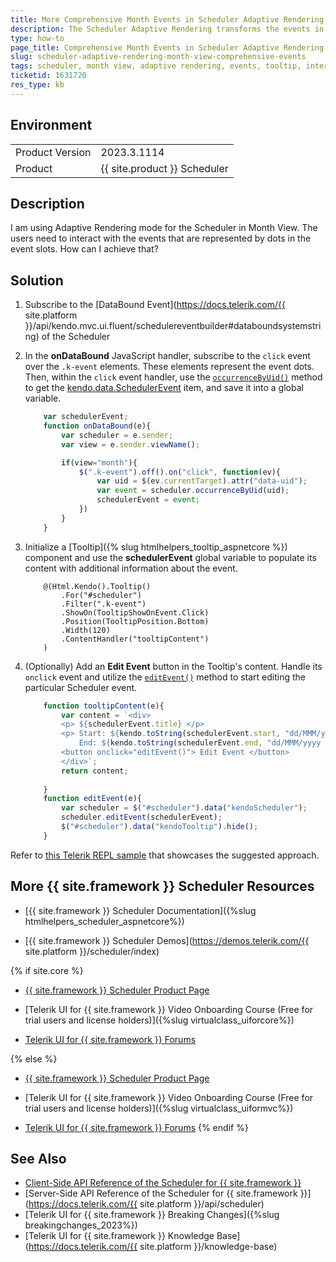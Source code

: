 ```yaml
---
title: More Comprehensive Month Events in Scheduler Adaptive Rendering
description: The Scheduler Adaptive Rendering transforms the events in the Month View into dots so they fit on small-screen devices. The event's appearance limits user interaction. Learn how to utilize the Tooltip Component and the DataBound Event of the Scheduler to make the events within the Month View more interactive.
type: how-to
page_title: Comprehensive Month Events in Scheduler Adaptive Rendering
slug: scheduler-adaptive-rendering-month-view-comprehensive-events
tags: scheduler, month view, adaptive rendering, events, tooltip, interactive
ticketid: 1631720
res_type: kb
---
```


## Environment
<table>
    <tbody>
        <tr>
            <td>Product Version</td>
            <td>2023.3.1114</td>
        </tr>
        <tr>
            <td>Product</td>
            <td>{{ site.product }} Scheduler</td>
        </tr>
    </tbody>
</table>


## Description
I am using Adaptive Rendering mode for the Scheduler in Month View. The users need to interact with the events that are represented by dots in the event slots. How can I achieve that?

## Solution
1.  Subscribe to the [DataBound Event](https://docs.telerik.com/{{ site.platform }}/api/kendo.mvc.ui.fluent/schedulereventbuilder#databoundsystemstring) of the Scheduler
2. In the **onDataBound** JavaScript handler, subscribe to the `click` event over the `.k-event` elements. These elements represent the event dots. Then, within the `click` event handler, use the [`occurrenceByUid()`](https://docs.telerik.com/kendo-ui/api/javascript/ui/scheduler/methods/occurrencebyuid) method to get the [kendo.data.SchedulerEvent](https://docs.telerik.com/kendo-ui/api/javascript/data/schedulerevent) item, and save it into a global variable.

    ```JavaScript
        var schedulerEvent;
        function onDataBound(e){
            var scheduler = e.sender;
            var view = e.sender.viewName();      

            if(view="month"){
                $(".k-event").off().on("click", function(ev){
                    var uid = $(ev.currentTarget).attr("data-uid");
                    var event = scheduler.occurrenceByUid(uid);
                    schedulerEvent = event;
                })
            }
        }
    ```

3. Initialize a [Tooltip]({% slug htmlhelpers_tooltip_aspnetcore %}) component and use the **schedulerEvent** global variable to populate its content with additional information about the event.

    ```HtmlHelper
        @(Html.Kendo().Tooltip()
            .For("#scheduler")
            .Filter(".k-event")
            .ShowOn(TooltipShowOnEvent.Click)
            .Position(TooltipPosition.Bottom)
            .Width(120)
            .ContentHandler("tooltipContent")
        )
    ```

4. (Optionally) Add an **Edit Event** button in the Tooltip's content. Handle its `onclick` event and utilize the [`editEvent()`](https://docs.telerik.com/kendo-ui/api/javascript/ui/scheduler/methods/editevent) method to start editing the particular Scheduler event.

    ```JavaScript
        function tooltipContent(e){
            var content = `<div>
            <p> ${schedulerEvent.title} </p>
            <p> Start: ${kendo.toString(schedulerEvent.start, "dd/MMM/yyyy hh:mm")} 
                End: ${kendo.toString(schedulerEvent.end, "dd/MMM/yyyy hh:mm")} </p>
            <button onclick="editEvent()"> Edit Event </button>
            </div>`;
            return content;
            
        }
        function editEvent(e){
            var scheduler = $("#scheduler").data("kendoScheduler");
            scheduler.editEvent(schedulerEvent);
            $("#scheduler").data("kendoTooltip").hide();
        }
    ```

Refer to [this Telerik REPL sample](https://netcorerepl.telerik.com/QRPFmsPf10mKzlqK18) that showcases the suggested approach.
## More {{ site.framework }} Scheduler Resources

* [{{ site.framework }} Scheduler Documentation]({%slug htmlhelpers_scheduler_aspnetcore%})

* [{{ site.framework }} Scheduler Demos](https://demos.telerik.com/{{ site.platform }}/scheduler/index)

{% if site.core %}
* [{{ site.framework }} Scheduler Product Page](https://www.telerik.com/aspnet-core-ui/scheduler)

* [Telerik UI for {{ site.framework }} Video Onboarding Course (Free for trial users and license holders)]({%slug virtualclass_uiforcore%})

* [Telerik UI for {{ site.framework }} Forums](https://www.telerik.com/forums/aspnet-core-ui)

{% else %}
* [{{ site.framework }} Scheduler Product Page](https://www.telerik.com/aspnet-mvc/scheduler)

* [Telerik UI for {{ site.framework }} Video Onboarding Course (Free for trial users and license holders)]({%slug virtualclass_uiformvc%})

* [Telerik UI for {{ site.framework }} Forums](https://www.telerik.com/forums/aspnet-mvc)
{% endif %}
## See Also
* [Client-Side API Reference of the Scheduler for {{ site.framework }}](https://docs.telerik.com/kendo-ui/api/javascript/ui/scheduler)
* [Server-Side API Reference of the Scheduler for {{ site.framework }}](https://docs.telerik.com/{{ site.platform }}/api/scheduler)
* [Telerik UI for {{ site.framework }} Breaking Changes]({%slug breakingchanges_2023%})
* [Telerik UI for {{ site.framework }} Knowledge Base](https://docs.telerik.com/{{ site.platform }}/knowledge-base)
